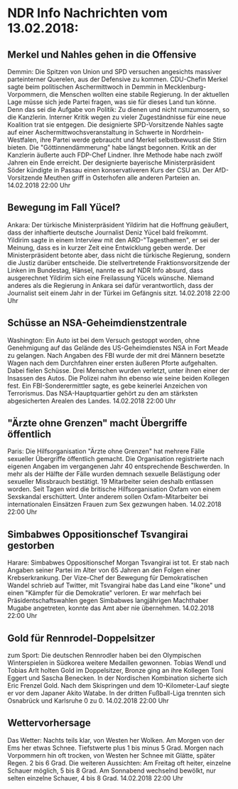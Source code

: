 # NDR Info Nachrichten vom 13.02.2018:


## Merkel und Nahles gehen in die Offensive
Demmin:  	Die Spitzen von Union und SPD versuchen angesichts massiver parteinterner Querelen, aus der Defensive zu  kommen. CDU-Chefin Merkel sagte beim politischen Aschermittwoch in Demmin in Mecklenburg-Vorpommern, die Menschen wollten eine stabile Regierung. In der aktuellen Lage müsse sich jede Partei fragen, was sie für dieses Land tun könne. Denn das sei die Aufgabe von Politik: Zu dienen und nicht rumzumosern, so die Kanzlerin. Interner Kritik wegen zu vieler Zugeständnisse für eine neue Koalition trat sie entgegen. Die designierte SPD-Vorsitzende Nahles sagte auf einer Aschermittwochsveranstaltung in Schwerte in Nordrhein-Westfalen, ihre Partei werde gebraucht und Merkel selbstbewusst die Stirn bieten. Die "Göttinnendämmerung" habe längst begonnen. Kritik an der Kanzlerin äußerte auch FDP-Chef Lindner. Ihre Methode habe nach zwölf Jahren ein Ende erreicht. Der designierte bayerische Ministerpräsident Söder kündigte in Passau einen konservativeren Kurs der CSU an. Der AfD-Vorsitzende Meuthen griff in Osterhofen alle anderen Parteien an. 14.02.2018 22:00 Uhr 

## Bewegung im Fall Yücel?
Ankara: Der türkische Ministerpräsident Yildirim hat die Hoffnung geäußert, dass der inhaftierte deutsche Journalist Deniz Yücel bald freikommt. Yildirim sagte in einem Interview mit den ARD-"Tagesthemen", er sei der Meinung, dass es in kurzer Zeit eine Entwicklung geben werde. Der Ministerpräsident betonte aber, dass nicht die türkische Regierung, sondern die Justiz darüber entscheide. Die stellvertretende Fraktionsvorsitzende der Linken im Bundestag, Hänsel, nannte es auf NDR Info absurd, dass ausgerechnet Yildirim sich eine Freilassung Yücels wünsche. Niemand anderes als die Regierung in Ankara sei dafür verantwortlich, dass der Journalist seit einem Jahr in der Türkei im Gefängnis sitzt. 14.02.2018 22:00 Uhr 

## Schüsse an NSA-Geheimdienstzentrale
Washington: Ein Auto ist bei dem Versuch gestoppt worden, ohne Genehmigung auf das Gelände des US-Geheimdienstes NSA in Fort Meade zu gelangen. Nach Angaben des FBI wurde der mit drei Männern besetzte Wagen nach dem Durchfahren einer ersten äußeren Pforte aufgehalten. Dabei fielen Schüsse. Drei Menschen wurden verletzt, unter ihnen einer der Insassen des Autos. Die Polizei nahm ihn ebenso wie seine beiden Kollegen fest. Ein FBI-Sonderermittler sagte, es gebe keinerlei Anzeichen von Terrorismus. Das NSA-Hauptquartier gehört zu den am stärksten abgesicherten Arealen des Landes. 14.02.2018 22:00 Uhr 

## "Ärzte ohne Grenzen" macht Übergriffe öffentlich
Paris:	Die Hilfsorganisation "Ärzte ohne Grenzen" hat mehrere Fälle sexueller Übergriffe öffentlich gemacht. Die Organisation registrierte nach eigenen Angaben im vergangenen Jahr 40 entsprechende Beschwerden. In mehr als der Hälfte der Fälle wurden demnach sexuelle Belästigung oder sexueller Missbrauch bestätigt. 19 Mitarbeiter seien deshalb entlassen worden. Seit Tagen wird die britische Hilfsorganisation Oxfam von einem Sexskandal erschüttert. Unter anderem sollen Oxfam-Mitarbeiter bei internationalen Einsätzen Frauen zum Sex gezwungen haben. 14.02.2018 22:00 Uhr 

## Simbabwes Oppositionschef Tsvangirai  gestorben
Harare: 			Simbabwes Oppositionschef Morgan Tsvangirai ist tot. Er stab nach Angaben seiner Partei im Alter von 65 Jahren an den Folgen einer Krebserkrankung. Der Vize-Chef der Bewegung für Demokratischen Wandel schrieb auf Twitter, mit Tsvangirai habe das Land eine "Ikone" und einen "Kämpfer für die Demokratie" verloren. Er war mehrfach bei Präsidentschaftswahlen gegen Simbabwes langjährigen Machthaber Mugabe angetreten, konnte das Amt aber nie übernehmen. 14.02.2018 22:00 Uhr 

## Gold für Rennrodel-Doppelsitzer
zum Sport: Die deutschen Rennrodler haben bei den Olympischen Winterspielen in Südkorea weitere Medaillen gewonnen. Tobias Wendl und Tobias Arlt holten Gold im Doppelsitzer, Bronze ging an ihre Kollegen Toni Eggert und Sascha Benecken. In der Nordischen Kombination sicherte sich Eric Frenzel Gold. Nach dem Skispringen und dem 10-Kilometer-Lauf siegte er vor dem Japaner Akito Watabe. In der dritten Fußball-Liga trennten sich Osnabrück und Karlsruhe 0 zu 0. 14.02.2018 22:00 Uhr 

## Wettervorhersage
Das Wetter:
Nachts teils klar, von Westen her Wolken. Am Morgen von der Ems her etwas Schnee. Tiefstwerte plus 1 bis minus 5 Grad. Morgen nach Vorpommern hin oft trocken, von Westen her Schnee mit Glätte, später Regen. 2 bis 6 Grad. Die weiteren Aussichten: Am Freitag oft heiter, einzelne Schauer möglich, 5 bis 8 Grad. Am Sonnabend wechselnd bewölkt, nur selten einzelne Schauer, 4 bis 8 Grad. 14.02.2018 22:00 Uhr 
